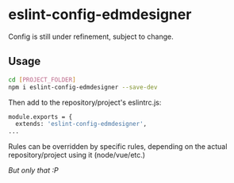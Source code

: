 # eslint-config-edmdesigner

Config is still under refinement, subject to change.

## Usage
```bash
cd [PROJECT_FOLDER]
npm i eslint-config-edmdesigner --save-dev
```
Then add to the repository/project's eslintrc.js: 
```bash
module.exports = {
  extends: 'eslint-config-edmdesigner',
...
```
Rules can be overridden by specific rules, depending on the actual repository/project using it (node/vue/etc.)

_But only that :P_
